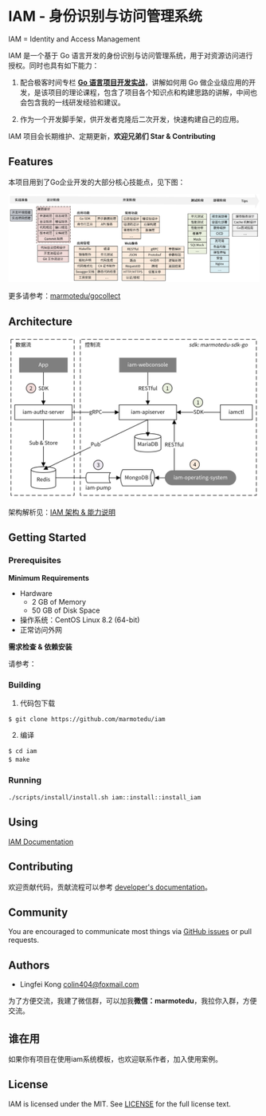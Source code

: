 # IAM - 身份识别与访问管理系统

IAM = Identity and Access Management

IAM 是一个基于 Go 语言开发的身份识别与访问管理系统，用于对资源访问进行授权。同时也具有如下能力：

1. 配合极客时间专栏 **[Go 语言项目开发实战](https://time.geekbang.org/column/intro/100079601)**，讲解如何用 Go 做企业级应用的开发，是该项目的理论课程，包含了项目各个知识点和构建思路的讲解，中间也会包含我的一线研发经验和建议。

2. 作为一个开发脚手架，供开发者克隆后二次开发，快速构建自己的应用。

IAM 项目会长期维护、定期更新，**欢迎兄弟们 Star & Contributing**

## Features

本项目用到了Go企业开发的大部分核心技能点，见下图：

![技术思维导图](./docs/images/技术思维导图.png)

更多请参考：[marmotedu/gocollect](https://github.com/marmotedu/gocollect)

## Architecture

![IAM架构](./docs/images/IAM架构.png)

架构解析见：[IAM 架构 & 能力说明](docs/guide/zh-CN/installation/installation-architecture.md)

## Getting Started 

### Prerequisites

**Minimum Requirements**

- Hardware
  - 2 GB of Memory
  - 50 GB of Disk Space
- 操作系统：CentOS Linux 8.2 (64-bit)
- 正常访问外网

 **需求检查 & 依赖安装** 

 请参考：[](docs/guide/zh-CN/installation/installation-requirement.md)

### Building

1. 代码包下载

```
$ git clone https://github.com/marmotedu/iam
```

2. 编译

```bash
$ cd iam
$ make
```

### Running

```bash
./scripts/install/install.sh iam::install::install_iam    
```

## Using

[IAM Documentation](docs/guide/zh-CN)

## Contributing

欢迎贡献代码，贡献流程可以参考 [developer's documentation](docs/devel/zh-CN/development.md)。

## Community

You are encouraged to communicate most things via [GitHub issues](https://github.com/marmotedu/iam/issues/new/choose) or pull requests.

## Authors

- Lingfei Kong <colin404@foxmail.com>

为了方便交流，我建了微信群，可以加我**微信：marmotedu**，我拉你入群，方便交流。

## 谁在用

如果你有项目在使用iam系统模板，也欢迎联系作者，加入使用案例。

## License

IAM is licensed under the MIT. See [LICENSE](LICENSE) for the full license text.
